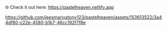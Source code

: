 🌐 Check it out here: https://pastelheaven.netlify.app

https://github.com/jeesmariyatony123/pastelheaven/assets/153613522/3a44df80-c22e-4580-b1b7-46cc192f7f8e

